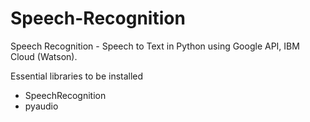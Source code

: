 # Speech-Recognition
Speech Recognition - Speech to Text in Python using Google API, IBM Cloud (Watson).

Essential libraries to be installed
- SpeechRecognition
- pyaudio
